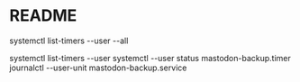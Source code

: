 # README

systemctl list-timers --user  --all

systemctl list-timers --user
systemctl --user status mastodon-backup.timer
journalctl --user-unit mastodon-backup.service

